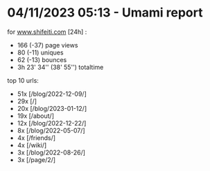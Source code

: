# 04/11/2023 05:13 - Umami report
for www.shifeiti.com [24h] :

 - 166 (-37) page views
 - 80 (-11) uniques
 - 62 (-13) bounces
 - 3h 23' 34'' (38' 55'') totaltime


top 10 urls:
 - 51x [/blog/2022-12-09/]
 - 29x [/]
 - 20x [/blog/2023-01-12/]
 - 19x [/about/]
 - 12x [/blog/2022-12-22/]
 - 8x [/blog/2022-05-07/]
 - 4x [/friends/]
 - 4x [/wiki/]
 - 3x [/blog/2022-08-26/]
 - 3x [/page/2/]


